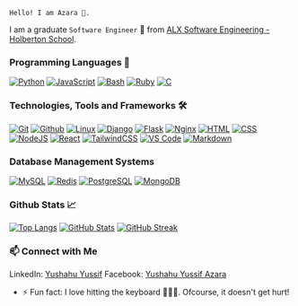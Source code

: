 ```
Hello! I am Azara 👋.
```
I am a graduate ```Software Engineer``` 🚀 from [ALX Software Engineering - Holberton School](https://www.alxafrica.com/).

### Programming Languages 🔧
<a href="https://github.com/azaraverse/alx-higher_level_programming.git" target="_blank"><img src="https://skillicons.dev/icons?i=py" alt="Python"></a>
<a href="https://github.com/azaraverse/alx-higher_level_programming/tree/3a0feefb6c3f3e5b793d3c65a76606d5f2adedce/0x15-javascript-web_jquery" target="_blank"><img src="https://skillicons.dev/icons?i=js" alt="JavaScript"></a>
<a href="https://github.com/azaraverse/alx-system_engineering-devops.git" target="_blank"><img src="https://skillicons.dev/icons?i=bash" alt="Bash"></a>
<a href="https://github.com/azaraverse/alx-system_engineering-devops/tree/master/0x06-regular_expressions" target="_blank"><img src="https://skillicons.dev/icons?i=ruby" alt="Ruby"></a>
<a href="https://github.com/azaraverse/alx-low_level_programming.git" target="_blank"><img src="https://skillicons.dev/icons?i=c" alt="C"></a>

### Technologies, Tools and Frameworks 🛠️
<a href="https://github.com/azaraverse/" target="_blank"><img src="https://skillicons.dev/icons?i=git" alt="Git"></a>
<a href="https://github.com/azaraverse/" target="_blank"><img src="https://skillicons.dev/icons?i=github" alt="Github"></a>
<a href="https://github.com/azaraverse/alx-system_engineering-devops.git" target="_blank"><img src="https://skillicons.dev/icons?i=linux" alt="Linux"></a>
<a href="https://github.com/azaraverse/bmp_studio.git" target="_blank"><img src="https://skillicons.dev/icons?i=django" alt="Django"></a>
<a href="https://github.com/azaraverse/SkySync.git" target="_blank"><img src="https://skillicons.dev/icons?i=flask" alt="Flask"></a>
<a href="https://github.com/azaraverse/alx-system_engineering-devops.git" target="_blank"><img src="https://skillicons.dev/icons?i=nginx" alt="Nginx"></a>
<a href="https://github.com/azaraverse/SkySync_landing_page.git" target="_blank"><img src="https://skillicons.dev/icons?i=html" alt="HTML"></a>
<a href="https://github.com/azaraverse/SkySync_landing_page.git" target="_blank"><img src="https://skillicons.dev/icons?i=css" alt="CSS"></a>
<a href="https://github.com/azaraverse/alx-higher_level_programming.git" target="_blank"><img src="https://skillicons.dev/icons?i=nodejs" alt="NodeJS"></a>
<a href="https://github.com/azaraverse/azara.git" target="_blank"><img src="https://skillicons.dev/icons?i=react" alt="React"></a>
<a href="https://github.com/azaraverse/azara.git" target="_blank"><img src="https://skillicons.dev/icons?i=tailwind" alt="TailwindCSS"></a>
<a href="https://vscode.dev/" target="_blank"><img src="https://skillicons.dev/icons?i=vscode" alt="VS Code"></a>
<a href="https://github.com/azaraverse/" target="_blank"><img src="https://skillicons.dev/icons?i=md" alt="Markdown"></a>

### Database Management Systems
<a href="https://github.com/azaraverse/alx-higher_level_programming.git" target="_blank"><img src="https://skillicons.dev/icons?i=mysql" alt="MySQL"></a>
<a href="https://github.com/azaraverse/alx-files_manager.git" target="_blank"><img src="https://skillicons.dev/icons?i=redis" alt="Redis"></a>
<a href="https://github.com/azaraverse/crowdfund_js.git" target="_blank"><img src="https://skillicons.dev/icons?i=postgres" alt="PostgreSQL"></a>
<a href="https://github.com/azaraverse/alx-files_manager.git" target="_blank"><img src="https://skillicons.dev/icons?i=mongodb" alt="MongoDB"></a>

### Github Stats 📈
[![Top Langs](https://github-readme-stats-xi-mauve-24.vercel.app/api/top-langs/?username=azaraverse&layout=compact&theme=radical&langs_count=12)](https://github.com/azaraverse/github-readme-stats)
[![GitHub Stats](https://github-readme-stats-xi-mauve-24.vercel.app/api?username=azaraverse&show_icons=true&theme=radical&rank_icon=github)](https://github.com/azaraverse)
[![GitHub Streak](https://streak-stats.demolab.com/?user=azaraverse&theme=transparent)](https://git.io/streak-stats)

### 📫 Connect with Me
LinkedIn: [Yushahu Yussif](https://www.linkedin.com/in/yushahuyussifazara/)
Facebook: [Yushahu Yussif Azara](https://www.facebook.com/yushahuazara?mibextid=ZbWKwL)

- ⚡ Fun fact: I love hitting the keyboard 🧑🏾‍💻. Ofcourse, it doesn't get hurt!
